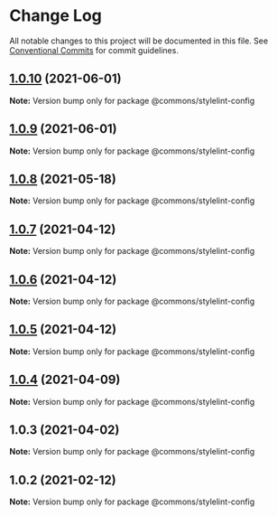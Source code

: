 # Change Log

All notable changes to this project will be documented in this file.
See [Conventional Commits](https://conventionalcommits.org) for commit guidelines.

## [1.0.10](https://github.com/emunhoz/spotifood/compare/@commons/stylelint-config@1.0.8...@commons/stylelint-config@1.0.10) (2021-06-01)

**Note:** Version bump only for package @commons/stylelint-config





## [1.0.9](https://github.com/emunhoz/spotifood/compare/@commons/stylelint-config@1.0.8...@commons/stylelint-config@1.0.9) (2021-06-01)

**Note:** Version bump only for package @commons/stylelint-config





## [1.0.8](https://github.com/emunhoz/spotifood/compare/@commons/stylelint-config@1.0.7...@commons/stylelint-config@1.0.8) (2021-05-18)

**Note:** Version bump only for package @commons/stylelint-config





## [1.0.7](https://github.com/emunhoz/spotifood/compare/@commons/stylelint-config@1.0.6...@commons/stylelint-config@1.0.7) (2021-04-12)

**Note:** Version bump only for package @commons/stylelint-config





## [1.0.6](https://github.com/emunhoz/spotifood/compare/@commons/stylelint-config@1.0.5...@commons/stylelint-config@1.0.6) (2021-04-12)

**Note:** Version bump only for package @commons/stylelint-config





## [1.0.5](https://github.com/emunhoz/spotifood/compare/@commons/stylelint-config@1.0.4...@commons/stylelint-config@1.0.5) (2021-04-12)

**Note:** Version bump only for package @commons/stylelint-config





## [1.0.4](https://github.com/emunhoz/spotifood/compare/@commons/stylelint-config@1.0.3...@commons/stylelint-config@1.0.4) (2021-04-09)

**Note:** Version bump only for package @commons/stylelint-config





## 1.0.3 (2021-04-02)

**Note:** Version bump only for package @commons/stylelint-config





## 1.0.2 (2021-02-12)

**Note:** Version bump only for package @commons/stylelint-config
